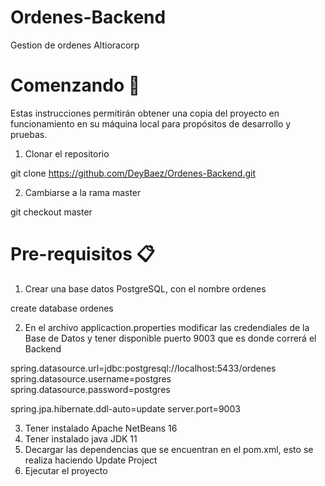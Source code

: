 # Ordenes-Backend
Gestion de ordenes Altioracorp

# Comenzando 🚀

Estas instrucciones permitirán obtener una copia del proyecto en funcionamiento en su máquina local para propósitos de desarrollo y pruebas.
1. Clonar el repositorio

git clone https://github.com/DeyBaez/Ordenes-Backend.git

2. Cambiarse a la rama master

git checkout master

# Pre-requisitos 📋

1. Crear una base datos PostgreSQL, con el nombre ordenes

create database ordenes

2. En el archivo applicaction.properties modificar las credendiales de la Base de Datos y tener disponible puerto 9003 que es donde correrá el Backend

spring.datasource.url=jdbc:postgresql://localhost:5433/ordenes
spring.datasource.username=postgres
spring.datasource.password=postgres

spring.jpa.hibernate.ddl-auto=update
server.port=9003

3. Tener instalado Apache NetBeans 16
4. Tener instalado java JDK 11
5. Decargar las dependencias que se encuentran en el pom.xml, esto se realiza haciendo Update Project
6. Ejecutar el proyecto
